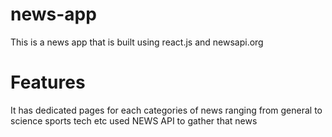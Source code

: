 # news-app
 This is a news app that is built using react.js and newsapi.org  

# Features 
 It has dedicated pages for each categories of news ranging from general to science sports tech etc 
 used NEWS API to gather that news 
